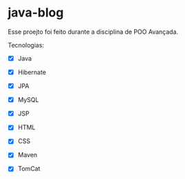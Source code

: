# java-blog
Esse proejto foi feito durante a disciplina de POO Avançada.

Tecnologias:

- [x] Java
- [x] Hibernate
- [x] JPA
- [x] MySQL
- [x] JSP
- [x] HTML
- [x] CSS
- [x] Maven
- [x] TomCat

